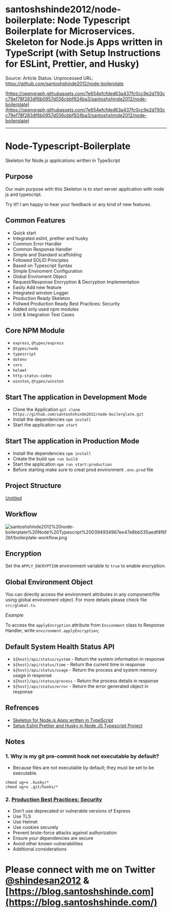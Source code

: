 # santoshshinde2012/node-boilerplate: Node Typescript Boilerplate for Microservices. Skeleton for Node.js Apps written in TypeScript (with Setup Instructions for ESLint, Prettier, and Husky)

Source: Article
Status: Unprocessed
URL: https://github.com/santoshshinde2012/node-boilerplate

[https://opengraph.githubassets.com/7e654efcfded63a437fc0cc9e2d793cc79ef78f283df6b0957d556cbbf924ba3/santoshshinde2012/node-boilerplate](https://opengraph.githubassets.com/7e654efcfded63a437fc0cc9e2d793cc79ef78f283df6b0957d556cbbf924ba3/santoshshinde2012/node-boilerplate)

---

# Node-Typescript-Boilerplate

Skeleton for Node.js applications written in TypeScript

## Purpose

Our main purpose with this Skeleton is to start server application with node js and typescript.

Try it!! I am happy to hear your feedback or any kind of new features.

## Common Features

- Quick start
- Integrated eslint, prettier and husky
- Common Error Handler
- Common Response Handler
- Simple and Standard scaffolding
- Followed SOLID Principles
- Based on Typescript Syntax
- Simple Enviroment Configuration
- Global Enviroment Object
- Request/Response Encryption & Decryption Implementation
- Easily Add new feature
- Integrated winston Logger
- Production Ready Skeleton
- Follwed Production Ready Best Practices: Security
- Added only used npm modules
- Unit & Integration Test Cases

## Core NPM Module

- `express`, `@types/express`
- `@types/node`
- `typescript`
- `dotenv`
- `cors`
- `helmet`
- `http-status-codes`
- `winston`, `@types/winston`

## Start The application in Development Mode

- Clone the Application `git clone https://github.com/santoshshinde2012/node-boilerplate.git`
- Install the dependencies `npm install`
- Start the application `npm start`

## Start The application in Production Mode

- Install the dependencies `npm install`
- Create the build `npm run build`
- Start the application `npm run start:production`
- Before starting make sure to creat prod environment `.env.prod` file

## Project Structure

[Untitled](santoshshinde2012%20node-boilerplate%20Node%20Typescript%200394934967ee47e8bb535aedf4f6f2bf/Untitled%20Database%2006450cd43bd246ccb7fbe6158ac9f83e.csv)

## Workflow

![santoshshinde2012%20node-boilerplate%20Node%20Typescript%200394934967ee47e8bb535aedf4f6f2bf/boilerplate-workflow.png](santoshshinde2012%20node-boilerplate%20Node%20Typescript%200394934967ee47e8bb535aedf4f6f2bf/boilerplate-workflow.png)

## Encryption

Set the `APPLY_ENCRYPTION` environment variable to `true` to enable encryption.

## Global Environment Object

You can directly access the environment attributes in any component/file using global environment object. For more details please check file `src/global.ts`.

*Example*

To access the `applyEncryption` attribute from `Envionment` class to Response Handler, write `environment.applyEncryption`;

## Default System Health Status API

- `${host}/api/status/system` - Return the system information in response
- `${host}/api/status/time` - Return the current time in response
- `${host}/api/status/usage` - Return the process and system memory usage in response
- `${host}/api/status/process` - Return the process details in response
- `${host}/api/status/error` - Return the error generated object in response

## Refrences

- [Skeleton for Node.js Apps written in TypeScript](https://javascript.plainenglish.io/skeleton-for-node-js-apps-written-in-typescript-444fa1695b30)
- [Setup Eslint Prettier and Husky in Node JS Typescript Project](https://gist.github.com/santoshshinde2012/e1433327e5f7a58f98fe3e6651c4d5de)

## Notes

### 1. Why is my git pre-commit hook not executable by default?

- Because files are not executable by default; they must be set to be executable.

```
chmod ug+x .husky/*
chmod ug+x .git/hooks/*

```

### 2. [Production Best Practices: Security](https://expressjs.com/en/advanced/best-practice-security.html)

- Don’t use deprecated or vulnerable versions of Express
- Use TLS
- Use Helmet
- Use cookies securely
- Prevent brute-force attacks against authorization
- Ensure your dependencies are secure
- Avoid other known vulnerabilities
- Additional considerations

# Please connect with me on Twitter [@shindesan2012](https://twitter.com/shindesan2012) & [https://blog.santoshshinde.com](https://blog.santoshshinde.com/)